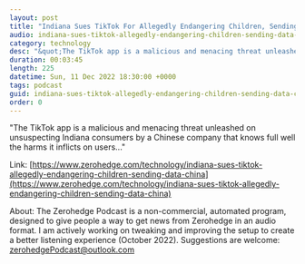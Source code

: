 ```yaml
---
layout: post
title: "Indiana Sues TikTok For Allegedly Endangering Children, Sending Data To China"
audio: indiana-sues-tiktok-allegedly-endangering-children-sending-data-china-0
category: technology
desc: "&quot;The TikTok app is a malicious and menacing threat unleashed on unsuspecting Indiana consumers by a Chinese company that knows full well the harms it inflicts on users...&quot;"
duration: 00:03:45
length: 225
datetime: Sun, 11 Dec 2022 18:30:00 +0000
tags: podcast
guid: indiana-sues-tiktok-allegedly-endangering-children-sending-data-china-0
order: 0
---
```

&quot;The TikTok app is a malicious and menacing threat unleashed on unsuspecting Indiana consumers by a Chinese company that knows full well the harms it inflicts on users...&quot;

Link: [https://www.zerohedge.com/technology/indiana-sues-tiktok-allegedly-endangering-children-sending-data-china](https://www.zerohedge.com/technology/indiana-sues-tiktok-allegedly-endangering-children-sending-data-china)

About: The Zerohedge Podcast is a non-commercial, automated program, designed to give people a way to get news from Zerohedge in an audio format.  I am actively working on tweaking and improving the setup to create a better listening experience (October 2022).  Suggestions are welcome: [zerohedgePodcast@outlook.com](mailto:zerohedgePodcast@outlook.com)